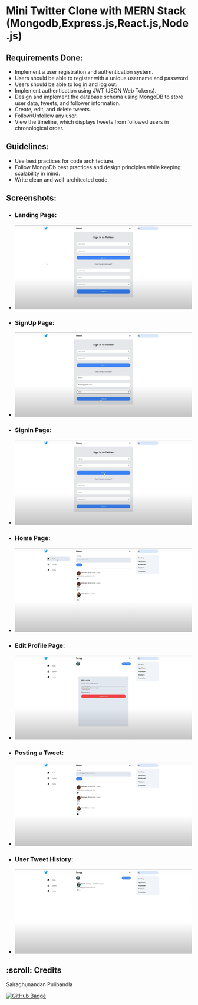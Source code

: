 # Mini Twitter Clone with MERN Stack (Mongodb,Express.js,React.js,Node.js)

## Requirements Done:

- Implement a user registration and authentication system.
- Users should be able to register with a unique username and password.
- Users should be able to log in and log out.
- Implement authentication using JWT (JSON Web Tokens).
- Design and implement the database schema using MongoDB to store user data, tweets, and follower information.
- Create, edit, and delete tweets.
- Follow/Unfollow any user.
- View the timeline, which displays tweets from followed users in chronological order.

## Guidelines:
- Use best practices for code architecture.
- Follow MongoDb best practices and design principles while keeping scalability in mind.
- Write clean and well-architected code.

## Screenshots:

- ### Landing Page:
  
- ![Landing Page](https://github.com/sairaghunandanpulibandla/AP20110010793_Mini_Twitter_Clone_using-the-MERN-Stack_MongoDB-Express.js-React.js-Node.js/blob/master/Final%20Results%20Screenshots/Landing%20page.png)

- ### SignUp Page:

- ![SignUp Page](https://github.com/sairaghunandanpulibandla/AP20110010793_Mini_Twitter_Clone_using-the-MERN-Stack_MongoDB-Express.js-React.js-Node.js/blob/master/Final%20Results%20Screenshots/Signup%20page.png)

- ### SignIn Page:

- ![SignIn Page](https://github.com/sairaghunandanpulibandla/AP20110010793_Mini_Twitter_Clone_using-the-MERN-Stack_MongoDB-Express.js-React.js-Node.js/blob/master/Final%20Results%20Screenshots/Signin%20page.png)

- ### Home Page:

- ![Home Page](https://github.com/sairaghunandanpulibandla/AP20110010793_Mini_Twitter_Clone_using-the-MERN-Stack_MongoDB-Express.js-React.js-Node.js/blob/master/Final%20Results%20Screenshots/Home%20page.png)

- ### Edit Profile Page:

- ![Edit Profile Page](https://github.com/sairaghunandanpulibandla/AP20110010793_Mini_Twitter_Clone_using-the-MERN-Stack_MongoDB-Express.js-React.js-Node.js/blob/master/Final%20Results%20Screenshots/Edit%20Profile.png)

- ### Posting a Tweet:

- ![Posting a Tweet](https://github.com/sairaghunandanpulibandla/AP20110010793_Mini_Twitter_Clone_using-the-MERN-Stack_MongoDB-Express.js-React.js-Node.js/blob/master/Final%20Results%20Screenshots/Tweet.png)

- ### User Tweet History:

- ![User Tweet History](https://github.com/sairaghunandanpulibandla/AP20110010793_Mini_Twitter_Clone_using-the-MERN-Stack_MongoDB-Express.js-React.js-Node.js/blob/master/Final%20Results%20Screenshots/User%20Tweet%20History.png)



<!-- CREDITS -->
<h2 id="credits"> :scroll: Credits</h2>

Sairaghunandan Pulibandla

[![GitHub Badge](https://img.shields.io/badge/GitHub-100000?style=for-the-badge&logo=github&logoColor=white)](https://github.com/sairaghunandanpulibandla)
